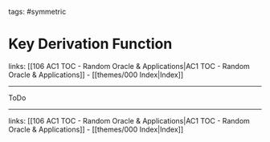 tags: #symmetric 

# Key Derivation Function

links:  [[106 AC1 TOC - Random Oracle & Applications|AC1 TOC - Random Oracle & Applications]] - [[themes/000 Index|Index]]

---

ToDo

---
links:  [[106 AC1 TOC - Random Oracle & Applications|AC1 TOC - Random Oracle & Applications]] - [[themes/000 Index|Index]]